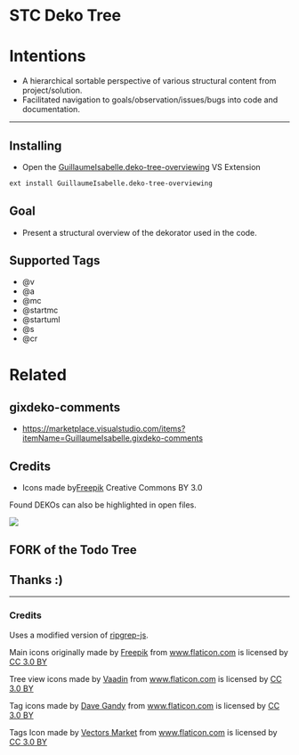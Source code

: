 # STC Deko Tree

# Intentions

* A hierarchical sortable perspective of various structural content from project/solution.
* Facilitated navigation to goals/observation/issues/bugs into code and documentation.

----

## Installing ##
 * Open the [GuillaumeIsabelle.deko-tree-overviewing]() VS Extension 
```sh
ext install GuillaumeIsabelle.deko-tree-overviewing
```

## Goal ##
* Present a structural overview of the dekorator used in the code. 




## Supported Tags ##
* @v
* @a
* @mc
* @startmc
* @startuml
* @s
* @cr



# Related

## gixdeko-comments
* https://marketplace.visualstudio.com/items?itemName=GuillaumeIsabelle.gixdeko-comments





## Credits ##
* Icons made by[Freepik](https://www.flaticon.com/authors/freepik) Creative Commons BY 3.0







Found DEKOs can also be highlighted in open files.

<img src="https://raw.githubusercontent.com/guillaumeisabellex/deko-tree/master/resources/screenshot.png">





[GuillaumeIsabelle.deko-tree-overviewing]:https://marketplace.visualstudio.com/items?itemName=GuillaumeIsabelle.deko-tree-overviewing



## FORK of the Todo Tree
## Thanks :)
___



### Credits

Uses a modified version of <a href="https://www.npmjs.com/package/ripgrep-js">ripgrep-js</a>.

Main icons originally made by <a href="http://www.freepik.com" title="Freepik">Freepik</a> from <a href="https://www.flaticon.com/" title="Flaticon">www.flaticon.com</a> is licensed by <a href="http://creativecommons.org/licenses/by/3.0/" title="Creative Commons BY 3.0" target="_blank">CC 3.0 BY</a>

Tree view icons made by <a href="https://www.flaticon.com/authors/vaadin" title="Vaadin">Vaadin</a> from <a href="https://www.flaticon.com/" title="Flaticon">www.flaticon.com</a> is licensed by <a href="http://creativecommons.org/licenses/by/3.0/" title="Creative Commons BY 3.0" target="_blank">CC 3.0 BY</a>

Tag icons made by <a href="https://www.flaticon.com/authors/dave-gandy" title="Dave Gandy">Dave Gandy</a> from <a href="https://www.flaticon.com/" title="Flaticon">www.flaticon.com</a> is licensed by <a href="http://creativecommons.org/licenses/by/3.0/" title="Creative Commons BY 3.0" target="_blank">CC 3.0 BY</a>

Tags Icon made by <a href="https://www.flaticon.com/authors/vectors-market" title="Vectors Market">Vectors Market</a> from <a href="https://www.flaticon.com/" title="Flaticon">www.flaticon.com</a> is licensed by <a href="http://creativecommons.org/licenses/by/3.0/" title="Creative Commons BY 3.0" target="_blank">CC 3.0 BY</a>
